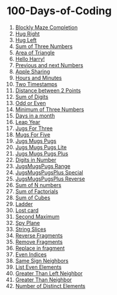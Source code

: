 # 100-Days-of-Coding

1) [Blockly Maze Completion](https://github.com/Deepak2001/100-Days-of-Coding/blob/master/0.1%20Level10.md)
2) [Hug Right](https://github.com/Deepak2001/100-Days-of-Coding/blob/master/0.2%20HugRight.md)
3) [Hug Left](https://github.com/Deepak2001/100-Days-of-Coding/blob/master/0.3%20HugLeft.md)
4) [Sum of Three Numbers](https://github.com/Deepak2001/100-Days-of-Coding/blob/master/1.1%20Input%20Print%20:%20Sum%20of%20three%20numbers.md)
5) [Area of Triangle](https://github.com/Deepak2001/100-Days-of-Coding/blob/master/1.2%20Input%20%26%20Output%20:%20Area%20of%20Triangle.md)
6) [Hello Harry!](https://github.com/Deepak2001/100-Days-of-Coding/blob/master/1.3%20Input%20%26%20Print%20:%20Hello%2CHarry!.md)
7) [Previous and next Numbers](https://github.com/Deepak2001/100-Days-of-Coding/blob/master/1.4%20Input%20%26%20print%20:%20Previous%20and%20next.md)
8) [Apple Sharing](https://github.com/Deepak2001/100-Days-of-Coding/blob/master/1.5%20Input%20%26%20print:%20Apple%20sharing.md)
9) [Hours and Minutes](https://github.com/Deepak2001/100-Days-of-Coding/blob/master/1.6%20Input%20%26%20print:%20Hours%20and%20minutes.md)
10) [Two Timestamps](https://github.com/Deepak2001/100-Days-of-Coding/blob/master/1.7%20Input%20%26%20print%20:Two%20timestamps.md)
11) [Distance between 2 Points](https://github.com/Deepak2001/100-Days-of-Coding/blob/master/1.8%20Input%20%26%20print:%20TwoPoints.md)
12) [Sum of Digits](https://github.com/Deepak2001/100-Days-of-Coding/blob/master/2.5%20%20Numbers:%20Sum%20of%20digits.md)
13) [Odd or Even](https://github.com/Deepak2001/100-Days-of-Coding/blob/master/3.1%20If%20%26%20else:%20Odd%20or%20even.md)
14) [Minimum of Three Numbers](https://github.com/Deepak2001/100-Days-of-Coding/blob/master/3.8%20If%20%26%20else:%20Minimum%20of%20three%20numbers.md)
15) [Days in a month](https://github.com/Deepak2001/100-Days-of-Coding/blob/master/3.9%20If%20%26%20else:%20Days%20in%20month.md)
16) [Leap Year](https://github.com/Deepak2001/100-Days-of-Coding/blob/master/3.J%20If%20%26%20else:%20Leap%20year.md)
17) [Jugs For Three](https://github.com/Deepak2001/100-Days-of-Coding/blob/master/3.P%20%20Jugs%20for%20Three.md)
18) [Mugs For Five](https://github.com/Deepak2001/100-Days-of-Coding/blob/master/3.Q%20Mugs%20for%20Five.md)
19) [Jugs Mugs Pugs](https://github.com/Deepak2001/100-Days-of-Coding/blob/master/3.R%20%20JugsMugsPugs.md)
20) [Jugs Mugs Pugs Lite](https://github.com/Deepak2001/100-Days-of-Coding/blob/master/3.S%20JugsMugsPugs%20Lite.md)
21) [Jugs Mugs Pugs Plus](https://github.com/Deepak2001/100-Days-of-Coding/blob/master/3.U%20JugsMugsPugsPlus.md)
22) [Digits in Number](https://github.com/Deepak2001/100-Days-of-Coding/blob/master/5.D%20%20Membership%20:%20Digit%20in%20Number.md)
23) [JugsMugsPugs Range](https://github.com/Deepak2001/100-Days-of-Coding/blob/master/3.W%20JugsMugsPugs%20Range.md)
24) [JugsMugsPugsPlus Special](https://github.com/Deepak2001/100-Days-of-Coding/blob/master/3.X.%20JugsMugsPugs%20Special.md)
25) [JugsMugsPugsPlus Reverse](https://github.com/Deepak2001/100-Days-of-Coding/blob/master/3.V.%20JugsMugsPugsPlus%20Reverse.md)
26) [Sum of N numbers](https://github.com/Deepak2001/100-Days-of-Coding/blob/master/4.4%20%20Sum%20of%20N%20numbers.md)
27) [Sum of Factorials](https://github.com/Deepak2001/100-Days-of-Coding/blob/master/4.8%20Sum%20of%20Factorials.md)
28) [Sum of Cubes](https://github.com/Deepak2001/100-Days-of-Coding/blob/master/4.5%20Sum%20of%20Cubes.md)
29) [Ladder](https://github.com/Deepak2001/100-Days-of-Coding/blob/master/4.A%20Ladder.md)
30) [Lost card](https://github.com/Deepak2001/100-Days-of-Coding/blob/master/4.9%20Lost%20card.md)
31) [Second Maximum](https://github.com/Deepak2001/100-Days-of-Coding/blob/master/6.C%20Second%20maximum.md)
32) [Spy Plane](https://github.com/Deepak2001/100-Days-of-Coding/blob/master/4.X%20Spy%20Plane.md)
33) [String Slices](https://github.com/Deepak2001/100-Days-of-Coding/blob/master/5.1%20String%20Slices.md)
34) [Reverse Fragments](https://github.com/Deepak2001/100-Days-of-Coding/blob/master/5.8.%20Reverse%20fragment.md)
35) [Remove Fragments](https://github.com/Deepak2001/100-Days-of-Coding/blob/master/5.7%20%20Remove%20fragment.md)
36) [Replace in fragment](https://github.com/Deepak2001/100-Days-of-Coding/blob/master/5.B%20Replace%20in%20fragment.md)
37) [Even Indices](https://github.com/Deepak2001/100-Days-of-Coding/blob/master/7.1%20Even%20Indices.md)
38) [Same Sign Neighbors](https://github.com/Deepak2001/100-Days-of-Coding/blob/master/7.4%20Same%20Sign%20Neighbors.md)
39) [List Even Elements](https://github.com/Deepak2001/100-Days-of-Coding/blob/master/7.2%20List%20Even%20Elements.md)
40) [Greater Than Left Neighbor](https://github.com/Deepak2001/100-Days-of-Coding/blob/master/7.3%20Greater%20than%20left%20neighbor.md)
41) [Greater Than Neighbor](https://github.com/Deepak2001/100-Days-of-Coding/blob/master/7.5%20Greater%20than%20neighbors.md)
42) [Number of Distinct Elements](https://github.com/Deepak2001/100-Days-of-Coding/blob/master/7.6%20Number%20of%20distinct%20elements.md)
